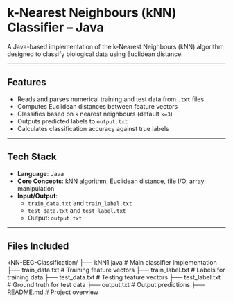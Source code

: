 # k-Nearest Neighbours (kNN) Classifier – Java

A Java-based implementation of the k-Nearest Neighbours (kNN) algorithm designed to classify biological data using Euclidean distance.

---

##  Features

- Reads and parses numerical training and test data from `.txt` files
- Computes Euclidean distances between feature vectors
- Classifies based on `k` nearest neighbours (default `k=3`)
- Outputs predicted labels to `output.txt`
- Calculates classification accuracy against true labels

---

## Tech Stack

- **Language**: Java
- **Core Concepts**: kNN algorithm, Euclidean distance, file I/O, array manipulation
- **Input/Output**:
  - `train_data.txt` and `train_label.txt`
  - `test_data.txt` and `test_label.txt`
  - Output: `output.txt`

---

## Files Included

kNN-EEG-Classification/
├── kNN1.java # Main classifier implementation
├── train_data.txt # Training feature vectors
├── train_label.txt # Labels for training data
├── test_data.txt # Testing feature vectors
├── test_label.txt # Ground truth for test data
├── output.txt # Output predictions
├── README.md # Project overview
